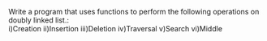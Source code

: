 Write a program that uses functions to perform the following operations on doubly linked list.:         
i)Creation
ii)Insertion
iii)Deletion
iv)Traversal
v)Search
vi)Middle
